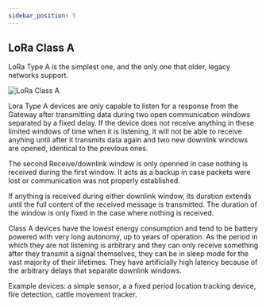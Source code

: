 ```yaml
---
sidebar_position: 5
---
```


## LoRa Class A

LoRa Type A is the simplest one, and the only one that older, legacy networks support. 

![LoRa Class A](../classA.png)

Lora Type A devices are only capable to listen for a response from the Gateway after transmitting data during two open communication windows separated by a fixed delay. If the device does not receive anything in these limited windows of time when it is listening, it will not be able to receive anyhing until after it transmits data again and two new downlink windows are opened, identical to the previous ones.

The second Receive/downlink window is only openned in case nothing is received during the first window. It acts as a backup in case packets were lost or communication was not properly established. 

If anything is received during either downlink window, its duration extends until the full content of the received message is transmitted. The duration of the window is only fixed in the case where nothing is received.

Class A devices have the lowest energy consumption and tend to be battery powered with very long autonomy, up to years of operation. As the period in which they are not listening is arbitrary and they can only receive something after they transmit a signal themselves, they can be in sleep mode for the vast majority of their lifetimes. They have artificially high latency because of the arbitrary delays that separate downlink windows.

Example devices: a simple sensor, a a fixed period location tracking device, fire detection, cattle movement tracker.
